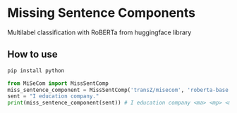 # Missing Sentence Components

Multilabel classification with RoBERTa from huggingface library

## How to use

```bash
pip install python
```

```python
from MiSeCom import MissSentComp
miss_sentence_component = MissSentComp('transZ/misecom', 'roberta-base')
sent = "I education company."
print(miss_sentence_component(sent)) # I education company <ma> <mp> <mv>
```